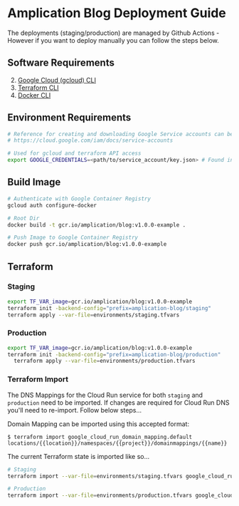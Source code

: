# Amplication Blog Deployment Guide
The deployments (staging/production) are managed by Github Actions - However if you want to deploy manually you can follow the steps below.

## Software Requirements
2. [Google Cloud (gcloud) CLI](https://cloud.google.com/sdk/docs/install)
3. [Terraform CLI](https://www.terraform.io/downloads)
4. [Docker CLI](https://docs.docker.com/get-docker/)

## Environment Requirements
```sh
# Reference for creating and downloading Google Service accounts can be found here...
# https://cloud.google.com/iam/docs/service-accounts

# Used for gcloud and terraform API access
export GOOGLE_CREDENTIALS=<path/to/service_account/key.json> # Found in Amplication LastPass Account
```

## Build Image

```sh
# Authenticate with Google Container Registry
gcloud auth configure-docker

# Root Dir
docker build -t gcr.io/amplication/blog:v1.0.0-example .

# Push Image to Google Container Registry
docker push gcr.io/amplication/blog:v1.0.0-example
```

## Terraform
### Staging

```sh
export TF_VAR_image=gcr.io/amplication/blog:v1.0.0-example
terraform init -backend-config="prefix=amplication-blog/staging"
terraform apply --var-file=environments/staging.tfvars
```

### Production

```sh
export TF_VAR_image=gcr.io/amplication/blog:v1.0.0-example
terraform init -backend-config="prefix=amplication-blog/production"
  terraform apply --var-file=environments/production.tfvars
```

### Terraform Import
The DNS Mappings for the Cloud Run service for both `staging` and `production` need to be imported. If changes are required for Cloud Run DNS you'll need to re-import. Follow below steps...

Domain Mapping can be imported using this accepted format:

```
$ terraform import google_cloud_run_domain_mapping.default locations/{{location}}/namespaces/{{project}}/domainmappings/{{name}}
```

The current Terraform state is imported like so...
```sh
# Staging
terraform import --var-file=environments/staging.tfvars google_cloud_run_domain_mapping.mapping locations/us-east1/namespaces/amplication/domainmappings/staging-blog.amplication.com

# Production
terraform import --var-file=environments/production.tfvars google_cloud_run_domain_mapping.mapping locations/us-east1/namespaces/amplication/domainmappings/blog.amplication.com
